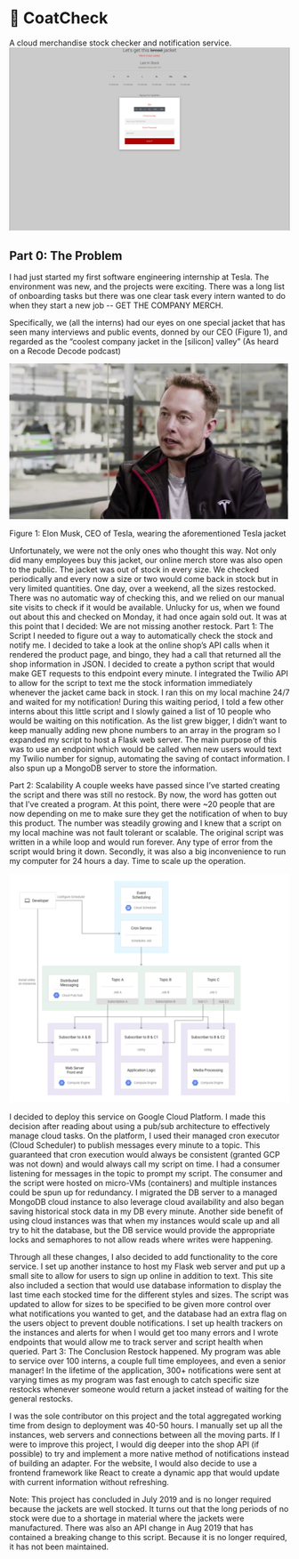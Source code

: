 # 👕 CoatCheck

 
A cloud merchandise stock checker and notification service. 
![Screenshot](img/ss.png)

## Part 0: The Problem
I had just started my first software engineering internship at Tesla. The environment was new, and the projects were exciting. There was a long list of onboarding tasks but there was one clear task every intern wanted to do when they start a new job -- GET THE COMPANY MERCH. 

Specifically, we (all the interns) had our eyes on one special jacket that has seen many interviews and public events, donned by our CEO (Figure 1), and regarded as the “coolest company jacket in the [silicon] valley” (As heard on a Recode Decode podcast)


![Elon Musk in the Jacket](img/em.png)

Figure 1: Elon Musk, CEO of Tesla, wearing the aforementioned Tesla jacket

Unfortunately, we were not the only ones who thought this way. Not only did many employees buy this jacket, our online merch store was also open to the public. The jacket was out of stock in every size. We checked periodically and every now a size or two would come back in stock but in very limited quantities. One day, over a weekend, all the sizes restocked. There was no automatic way of checking this, and we relied on our manual site visits to check if it would be available. Unlucky for us, when we found out about this and checked on Monday, it had once again sold out. It was at this point that I decided: We are not missing another restock.
Part 1: The Script
I needed to figure out a way to automatically check the stock and notify me. I decided to take a look at the online shop’s API calls when it rendered the product page, and bingo, they had a call that returned all the shop information in JSON. I decided to create a python script that would make GET requests to this endpoint every minute. I integrated the Twilio API to allow for the script to text me the stock information immediately whenever the jacket came back in stock. I ran this on my local machine 24/7 and waited for my notification! During this waiting period, I told a few other interns about this little script and I slowly gained a list of 10 people who would be waiting on this notification. As the list grew bigger, I didn’t want to keep manually adding new phone numbers to an array in the program so I expanded my script to host a Flask web server. The main purpose of this was to use an endpoint which would be called when new users would text my Twilio number for signup, automating the saving of contact information. I also spun up a MongoDB server to store the information. 

Part 2: Scalability 
A couple weeks have passed since I’ve started creating the script and there was still no restock. By now, the word has gotten out that I’ve created a program. At this point, there were ~20 people that are now depending on me to make sure they get the notification of when to buy this product. The number was steadily growing and I knew that a script on my local machine was not fault tolerant or scalable. The original script was written in a while loop and would run forever. Any type of error from the script would bring it down. Secondly, it was also a big inconvenience to run my computer for 24 hours a day. Time to scale up the operation. 

![Cloud Scheduler](img/cloud_schedule.png)

I decided to deploy this service on Google Cloud Platform. I made this decision after reading about using a pub/sub architecture to effectively manage cloud tasks. On the platform, I used their managed cron executor (Cloud Scheduler) to publish messages every minute to a topic. This guaranteed that cron execution would always be consistent (granted GCP was not down) and would always call my script on time. I had a consumer listening for messages in the topic to prompt my script. The consumer and the script were hosted on micro-VMs (containers) and multiple instances could be spun up for redundancy. I migrated the DB server to a managed MongoDB cloud instance to also leverage cloud availability and also began saving historical stock data in my DB every minute. Another side benefit of using cloud instances was that when my instances would scale up and all try to hit the database, but the DB service would provide the appropriate locks and semaphores to not allow reads where writes were happening. 

Through all these changes, I also decided to add functionality to the core service. I set up another instance to host my Flask web server and put up a small site to allow for users to sign up online in addition to text. This site also included a section that would use database information to display the last time each stocked time for the different styles and sizes. The script was updated to allow for sizes to be specified to be given more control over what notifications you wanted to get, and the database had an extra flag on the users object to prevent double notifications. I set up health trackers on the instances and alerts for when I would get too many errors and I wrote endpoints that would allow me to track server and script health when queried.
Part 3: The Conclusion
Restock happened. My program was able to service over 100 interns, a couple full time employees, and even a senior manager! In the lifetime of the application, 300+ notifications were sent at varying times as my program was fast enough to catch specific size restocks whenever someone would return a jacket instead of waiting for the general restocks. 

I was the sole contributor on this project and the total aggregated working time from design to deployment was 40-50 hours. I manually set up all the instances, web servers and connections between all the moving parts. If I were to improve this project, I would dig deeper into the shop API (if possible) to try and implement a more native method of notifications instead of building an adapter. For the website, I would also decide to use a frontend framework like React to create a dynamic app that would update with current information without refreshing.

Note: This project has concluded in July 2019 and is no longer required because the jackets are well stocked. It turns out that the long periods of no stock were due to a shortage in material where the jackets were manufactured. There was also an API change in Aug 2019 that has contained a breaking change to this script. Because it is no longer required, it has not been maintained.
